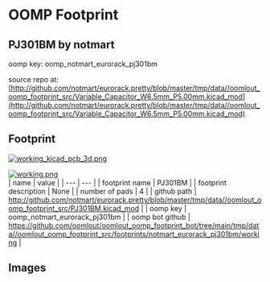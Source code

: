 # OOMP Footprint  
## PJ301BM  by notmart  
  
oomp key: oomp_notmart_eurorack_pj301bm  
  
source repo at: [http://github.com/notmart/eurorack.pretty/blob/master/tmp/data//oomlout_oomp_footprint_src/Variable_Capacitor_W6.5mm_P5.00mm.kicad_mod](http://github.com/notmart/eurorack.pretty/blob/master/tmp/data//oomlout_oomp_footprint_src/Variable_Capacitor_W6.5mm_P5.00mm.kicad_mod)  
## Footprint  
  
[![working_kicad_pcb_3d.png](working_kicad_pcb_3d_600.png)](working_kicad_pcb_3d.png)  
  
[![working.png](working_600.png)](working.png)  
| name | value | 
| --- | --- | 
| footprint name | PJ301BM | 
| footprint description | None | 
| number of pads | 4 | 
| github path | http://github.com/notmart/eurorack.pretty/blob/master/tmp/data//oomlout_oomp_footprint_src/PJ301BM.kicad_mod | 
| oomp key | oomp_notmart_eurorack_pj301bm | 
| oomp bot github | https://github.com/oomlout/oomlout_oomp_footprint_bot/tree/main/tmp/data//oomlout_oomp_footprint_src/footprints/notmart_eurorack_pj301bm/working | 
## Images  

